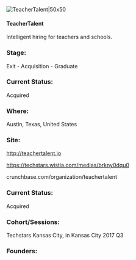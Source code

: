 

![TeacherTalent|50x50](https://apimg.techstars.com/connect/images/image_files/59b358dd9c66a933b5000004/original/TT_Logo.png)

#### TeacherTalent
Intelligent hiring for teachers and schools.

### Stage: 
Exit - Acquisition - Graduate 

### Current Status: 
Acquired

### Where:
Austin, Texas, United States

### Site:
http://teachertalent.io

https://techstars.wistia.com/medias/brkny0dqu0

crunchbase.com/organization/teachertalent

### Current Status: 
Acquired

### Cohort/Sessions: 
Techstars Kansas City, in Kansas City 2017 Q3

### Founders: 


